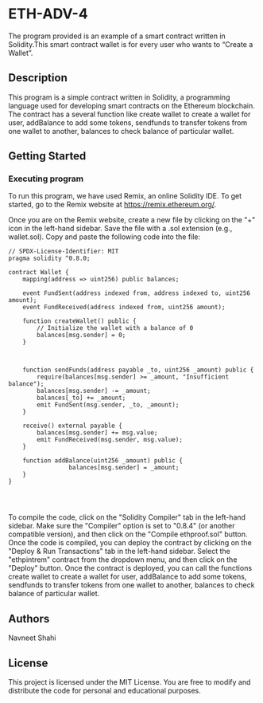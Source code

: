 # ETH-ADV-4
The program provided is an example of a smart contract written in Solidity.This smart contract wallet is for every user who wants to “Create a Wallet”.

## Description

This program is a simple contract written in Solidity, a programming language used for developing smart contracts on the Ethereum blockchain. The contract has a several function like create wallet to create a wallet for user, addBalance to add some tokens, sendfunds to transfer tokens from one wallet to another, balances to check balance of particular wallet. 

## Getting Started

### Executing program

To run this program, we have used Remix, an online Solidity IDE. To get started, go to the Remix website at https://remix.ethereum.org/.

Once you are on the Remix website, create a new file by clicking on the "+" icon in the left-hand sidebar. Save the file with a .sol extension (e.g., wallet.sol). Copy and paste the following code into the file:

```solidity
// SPDX-License-Identifier: MIT
pragma solidity ^0.8.0;

contract Wallet {
    mapping(address => uint256) public balances;

    event FundSent(address indexed from, address indexed to, uint256 amount);
    event FundReceived(address indexed from, uint256 amount);

    function createWallet() public {
        // Initialize the wallet with a balance of 0
        balances[msg.sender] = 0;
    }



    function sendFunds(address payable _to, uint256 _amount) public {
        require(balances[msg.sender] >= _amount, "Insufficient balance");
        balances[msg.sender] -= _amount;
        balances[_to] += _amount;
        emit FundSent(msg.sender, _to, _amount);
    }

    receive() external payable {
        balances[msg.sender] += msg.value;
        emit FundReceived(msg.sender, msg.value);
    }

    function addBalance(uint256 _amount) public {
                 balances[msg.sender] = _amount;
    }
}




```

To compile the code, click on the "Solidity Compiler" tab in the left-hand sidebar. Make sure the "Compiler" option is set to "0.8.4" (or another compatible version), and then click on the "Compile ethproof.sol" button.
Once the code is compiled, you can deploy the contract by clicking on the "Deploy & Run Transactions" tab in the left-hand sidebar. Select the "ethpintrem" contract from the dropdown menu, and then click on the "Deploy" button.
Once the contract is deployed, you can call the functions create wallet to create a wallet for user, addBalance to add some tokens, sendfunds to transfer tokens from one wallet to another, balances to check balance of particular wallet. 


## Authors

Navneet Shahi 



## License

This project is licensed under the MIT License. You are free to modify and distribute the code for personal and educational purposes.

